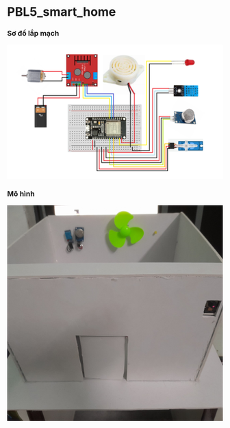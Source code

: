 # PBL5_smart_home

<h3> Sơ đồ lắp mạch </h3>

<img src="./img_md/LapMach.png" width="" height="">

<h3> Mô hình </h3>

<img src="./img_md/Home.jpg" width="" height="">
